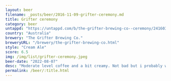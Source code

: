 ```yaml
---
layout: beer
filename: _posts/beer/2016-11-09-grifter-ceremony.md
title: Grifter ceremony
category: beer
untappd: "https://untappd.com/b/the-grifter-brewing-co--ceremony/2416037"
country: "Australia"
brewery: "The Grifter Brewing Co."
breweryURL: "/brewery/the-grifter-brewing-co.html"
style: "Cream Ale"
score: 6.5
img: /img/list/grifter-ceremony.jpeg
beer-date: "2022-08-07"
desc: "Moderate level coffee and a bit creamy. Not bad but i probably wouldn’t go back"
permalink: /beer/:title.html
---
```

